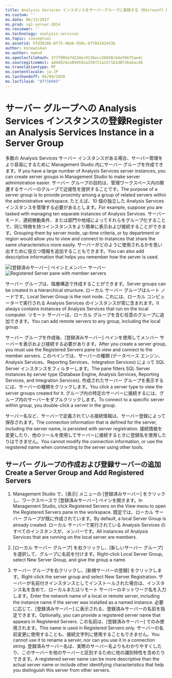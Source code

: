 ```yaml
---
title: Analysis Services インスタンスをサーバーグループに登録する |Microsoft Docs
ms.custom: ''
ms.date: 06/13/2017
ms.prod: sql-server-2014
ms.reviewer: ''
ms.technology: analysis-services
ms.topic: conceptual
ms.assetid: 5fd3826b-8f75-48eb-910c-bf784163e53b
author: minewiskan
ms.author: owend
ms.openlocfilehash: 277f905e7d234ec9136ecc5b658cb4ef6675ae4c
ms.sourcegitcommit: ad4d92dce894592a259721a1571b1d8736abacdb
ms.translationtype: MT
ms.contentlocale: ja-JP
ms.lasthandoff: 08/04/2020
ms.locfileid: "87716945"
---
```

# <a name="register-an-analysis-services-instance-in-a-server-group"></a><span data-ttu-id="846c6-102">サーバー グループへの Analysis Services インスタンスの登録</span><span class="sxs-lookup"><span data-stu-id="846c6-102">Register an Analysis Services Instance in a Server Group</span></span>
  <span data-ttu-id="846c6-103">多数の Analysis Services サーバー インスタンスがある場合、サーバー管理をより容易にするために Management Studio 内にサーバー グループを作成できます。</span><span class="sxs-lookup"><span data-stu-id="846c6-103">If you have a large number of Analysis Services server instances, you can create server groups in Management Studio to make server administration easier.</span></span> <span data-ttu-id="846c6-104">サーバー グループの目的は、管理ワークスペース内の関連するサーバーのグループで近接性を提供することです。</span><span class="sxs-lookup"><span data-stu-id="846c6-104">The purpose of a server group is to provide proximity among a group of related servers within the administrative workspace.</span></span> <span data-ttu-id="846c6-105">たとえば、10 個の独立した Analysis Services インスタンスを管理する必要があるとします。</span><span class="sxs-lookup"><span data-stu-id="846c6-105">For example, suppose you are tasked with managing ten separate instances of Analysis Services.</span></span> <span data-ttu-id="846c6-106">サーバー モード、連続稼動条件、または部門や地域によってそれらをグループ化することで、同じ特徴を持つインスタンスをより簡単に表示および接続することができます。</span><span class="sxs-lookup"><span data-stu-id="846c6-106">Grouping them by server mode, up-time criteria, or by department or region would allow you to view and connect to instances that share the same characteristics more easily.</span></span> <span data-ttu-id="846c6-107">サーバーがどのように使用されるかを思い出すために役立つ情報を追加することもできます。</span><span class="sxs-lookup"><span data-stu-id="846c6-107">You can also add descriptive information that helps you remember how the server is used.</span></span>

 <span data-ttu-id="846c6-108">![[登録済みサーバー] ペインとメンバー サーバー](../media/ssas-ssms-registerserver.gif "[登録済みサーバー] ペインとメンバー サーバー")</span><span class="sxs-lookup"><span data-stu-id="846c6-108">![Registered Server pane with member servers](../media/ssas-ssms-registerserver.gif "Registered Server pane with member servers")</span></span>

 <span data-ttu-id="846c6-109">サーバー グループは、階層構造で作成することができます。</span><span class="sxs-lookup"><span data-stu-id="846c6-109">Server groups can be created in a hierarchical structure.</span></span> <span data-ttu-id="846c6-110">ローカル サーバー グループはルート ノードです。</span><span class="sxs-lookup"><span data-stu-id="846c6-110">Local Server Group is the root node.</span></span> <span data-ttu-id="846c6-111">これには、ローカル コンピューターで実行される Analysis Services のインスタンスが常に含まれます。</span><span class="sxs-lookup"><span data-stu-id="846c6-111">It always contains instances of Analysis Services that run on the local computer.</span></span> <span data-ttu-id="846c6-112">リモート サーバーは、ローカル グループを含む任意のグループに追加できます。</span><span class="sxs-lookup"><span data-stu-id="846c6-112">You can add remote servers to any group, including the local group.</span></span>

 <span data-ttu-id="846c6-113">サーバー グループを作成後、[登録済みサーバー] ペインを使用してメンバー サーバーを表示および接続する必要があります。</span><span class="sxs-lookup"><span data-stu-id="846c6-113">After you create a server group, you must use the Registered Servers pane to view and connect to the member servers.</span></span> <span data-ttu-id="846c6-114">このペインでは、サーバーの種類 (データベース エンジン、Analysis Services、Reporting Services、Integration Services) によって SQL Server インスタンスをフィルターします。</span><span class="sxs-lookup"><span data-stu-id="846c6-114">The pane filters SQL Server instances by server type (Database Engine, Analysis Services, Reporting Services, and Integration Services).</span></span> <span data-ttu-id="846c6-115">作成されたサーバー グループを表示するには、サーバーの種類をクリックします。</span><span class="sxs-lookup"><span data-stu-id="846c6-115">You click a server type to view the server groups created for it.</span></span> <span data-ttu-id="846c6-116">グループ内の特定のサーバーに接続するには、グループ内のサーバーをダブルクリックします。</span><span class="sxs-lookup"><span data-stu-id="846c6-116">To connect to a specific server within group, you double-click a server in the group.</span></span>

 <span data-ttu-id="846c6-117">サーバー名など、サーバーで定義されている接続情報は、サーバー登録によって保存されます。</span><span class="sxs-lookup"><span data-stu-id="846c6-117">The connection information that is defined for the server, including the server name, is persisted with server registration.</span></span> <span data-ttu-id="846c6-118">接続情報を変更したり、他のツールを使用してサーバーに接続するときに登録名を使用したりはできません。</span><span class="sxs-lookup"><span data-stu-id="846c6-118">You cannot modify the connection information, or use the registered name when connecting to the server using other tools.</span></span>

## <a name="create-a-server-group-and-add-registered-servers"></a><span data-ttu-id="846c6-119">サーバー グループの作成および登録サーバーの追加</span><span class="sxs-lookup"><span data-stu-id="846c6-119">Create a Server Group and Add Registered Servers</span></span>

1.  <span data-ttu-id="846c6-120">Management Studio で、[表示] メニューの [登録済みサーバー] をクリックし、ワークスペースで [登録済みサーバー] ペインを開きます。</span><span class="sxs-lookup"><span data-stu-id="846c6-120">In Management Studio, click Registered Servers on the View menu to open the Registered Servers pane in the workspace.</span></span> <span data-ttu-id="846c6-121">既定では、ローカル サーバー グループが既に作成されています。</span><span class="sxs-lookup"><span data-stu-id="846c6-121">By default, a local Server Group is already created.</span></span> <span data-ttu-id="846c6-122">ローカル サーバーで実行されている Analysis Services のすべてのインスタンスが、メンバーです。</span><span class="sxs-lookup"><span data-stu-id="846c6-122">All instances of Analysis Services that are running on the local server are members.</span></span>

2.  <span data-ttu-id="846c6-123">[ローカル サーバー グループ] を右クリックし、[新しいサーバー グループ] を選択して、グループに名前を付けます。</span><span class="sxs-lookup"><span data-stu-id="846c6-123">Right-click Local Server Group, select New Server Group, and give the group a name.</span></span>

3.  <span data-ttu-id="846c6-124">サーバー グループを右クリックし、[新規サーバーの登録] をクリックします。</span><span class="sxs-lookup"><span data-stu-id="846c6-124">Right-click the server group and select New Server Registration.</span></span> <span data-ttu-id="846c6-125">サーバーが名前付きインスタンスとしてインストールされた場合は、インスタンス名を含めて、ローカルまたはリモート サーバーのネットワーク名を入力します。</span><span class="sxs-lookup"><span data-stu-id="846c6-125">Enter the network name of a local or remote server, including the instance name if the server was installed as a named instance.</span></span> <span data-ttu-id="846c6-126">必要に応じて、[登録済みサーバー] に表示される、登録済みサーバーの名前を指定できます。</span><span class="sxs-lookup"><span data-stu-id="846c6-126">Optionally, you can provide a registered server name that appears in Registered Servers.</span></span> <span data-ttu-id="846c6-127">この名前は、[登録済みサーバー] でのみ使用されます。</span><span class="sxs-lookup"><span data-stu-id="846c6-127">This name is used in Registered Servers only.</span></span> <span data-ttu-id="846c6-128">サーバーの名前変更に使用することも、接続文字列に使用することもできません。</span><span class="sxs-lookup"><span data-stu-id="846c6-128">You cannot use it to rename a server, nor can you use it in a connection string.</span></span> <span data-ttu-id="846c6-129">登録済みサーバー名は、実際のサーバー名よりもわかりやすくしたり、このサーバーを他のサーバーと区別するために他の識別特性を含めたりできます。</span><span class="sxs-lookup"><span data-stu-id="846c6-129">A registered server name can be more descriptive than the actual server name or include other identifying characteristics that help you distinguish this server from other servers.</span></span>


